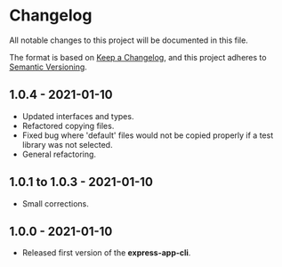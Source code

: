 # Changelog

All notable changes to this project will be documented in this file.

The format is based on <a href="https://keepachangelog.com/en/1.0.0/" _target="blank">Keep a Changelog</a>, and this project adheres to <a href="https://semver.org/spec/v2.0.0.html" _target="blank">Semantic Versioning</a>.

## 1.0.4 - 2021-01-10
- Updated interfaces and types.
- Refactored copying files.
- Fixed bug where 'default' files would not be copied properly if a test library was not selected.
- General refactoring.

## 1.0.1 to 1.0.3 - 2021-01-10
- Small corrections.

## 1.0.0 - 2021-01-10
- Released first version of the **express-app-cli**.